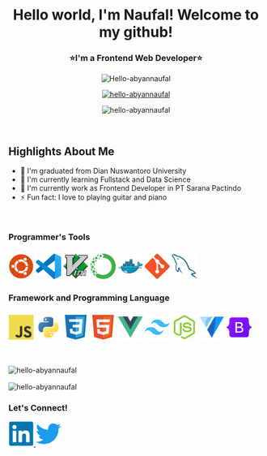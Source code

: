 <h1 align="center"> Hello world, I'm Naufal! Welcome to my github!</h1>
<h3 align="center">⭐I'm a Frontend Web Developer⭐</h3>

<p align="center"> 
 <img src="https://komarev.com/ghpvc/?username=hello-abyannaufal&label=Profile%20views&color=0e75b6&style=flat" alt="Hello-abyannaufal" />
</p>

<p align="center"> 
 <a href="https://github.com/ryo-ma/github-profile-trophy"><img src="https://github-profile-trophy.vercel.app/?username=hello-abyannaufal" alt="hello-abyannaufal"/></a> 
</p>

<p align="center">
 <img src="https://github-readme-streak-stats.herokuapp.com/?user=hello-abyannaufal&" alt="hello-abyannaufal" />
</p>

<br>
<h2>Highlights About Me</h2>

- 🔭 I'm graduated from Dian Nuswantoro University
- 🌱 I'm currently learning Fullstack and Data Science
- 📖 I'm currently work as Frontend Developer in PT Sarana Pactindo
- ⚡ Fun fact: I love to playing guitar and piano

<br>

<div align="left">
 <h3>Programmer's Tools<h3/>
 <img src="https://raw.githubusercontent.com/devicons/devicon/master/icons/ubuntu/ubuntu-plain.svg" alt="ubuntu" width="50" height="50"/>
 <img src="https://raw.githubusercontent.com/devicons/devicon/master/icons/vscode/vscode-original.svg" alt="vscode" width="50" height="50"/>
 <img src="https://raw.githubusercontent.com/devicons/devicon/master/icons/vim/vim-original.svg" alt="vim" width="50" height="50"/>
 <img src="https://raw.githubusercontent.com/devicons/devicon/master/icons/anaconda/anaconda-original.svg" alt="anaconda" width="50" height="50"/>
 <img src="https://raw.githubusercontent.com/devicons/devicon/master/icons/docker/docker-original.svg" alt="docker" width="50" height="50"/>
 <img src="https://raw.githubusercontent.com/devicons/devicon/master/icons/git/git-original.svg" alt="git" width="50" height="50"/>
 <img src="https://raw.githubusercontent.com/devicons/devicon/master/icons/mysql/mysql-original.svg" alt="mysql" width="50" height="50"/>
</div>

<div align="left">
 <h3>Framework and Programming Language<h3/>
 <img src="https://raw.githubusercontent.com/devicons/devicon/master/icons/javascript/javascript-original.svg" alt="javascript" width="50" height="50"/>
 <img src="https://raw.githubusercontent.com/devicons/devicon/master/icons/python/python-original.svg" alt="python" width="50" height="50"/>
 <img src="https://raw.githubusercontent.com/devicons/devicon/master/icons/css3/css3-original.svg" alt="css3" width="50" height="50"/>
 <img src="https://raw.githubusercontent.com/devicons/devicon/master/icons/html5/html5-original.svg" alt="html5" width="50" height="50"/>
 <img src="https://raw.githubusercontent.com/devicons/devicon/master/icons/vuejs/vuejs-original.svg" alt="vueJs" width="50" height="50"/>
 <img src="https://raw.githubusercontent.com/devicons/devicon/master/icons/tailwindcss/tailwindcss-plain.svg" alt="tailwindcss" width="50" height="50"/>
 <img src="https://raw.githubusercontent.com/devicons/devicon/master/icons/nodejs/nodejs-original.svg" alt="nodeJs" width="50" height="50"/>
 <img src="https://raw.githubusercontent.com/devicons/devicon/master/icons/vuetify/vuetify-original.svg" alt="vuetify" width="50" height="50"/>
 <img src="https://raw.githubusercontent.com/devicons/devicon/master/icons/bootstrap/bootstrap-original.svg" alt="bootstrap" width="50" height="50"/>
</div>

<br>
 
<p align="left">
 <img src="https://github-readme-stats.vercel.app/api?username=hello-abyannaufal&show_icons=true&locale=en" alt="hello-abyannaufal" />
</p>

<p align="left">
 <img align="center" src="https://github-readme-stats.vercel.app/api/top-langs?username=hello-abyannaufal&show_icons=true&locale=en&layout=compact" alt="hello-abyannaufal" />
</p>
 
<h3>Let's Connect!</h3>
<a href="https://www.linkedin.com/in/abyannaufal27">
 <img src="https://raw.githubusercontent.com/devicons/devicon/master/icons/linkedin/linkedin-original.svg" alt="linkedin" width="50" height="50"/>
</a>
<a href="https://twitter.com/abyannaufal27">
 <img src="https://raw.githubusercontent.com/devicons/devicon/master/icons/twitter/twitter-original.svg" alt="twitter" width="50" height="50"/>
</a>
